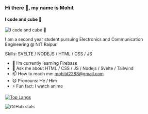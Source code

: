 ### Hi there 👋, my name is Mohit
#### I code and cube 🧩
![I code and cube 🧩](https://external-content.duckduckgo.com/iu/?u=https%3A%2F%2Fmedia.tenor.com%2Fimages%2Fd551df4a706cc1922a15ab5007f5693d%2Ftenor.gif&f=1&nofb=1&ipt=0d63b199d6bc675af23d09684a6359a5ff4507445940a364a10495c711f12d51&ipo=images)


I am a second year student pursuing Electronics and Communication Engineering @ NIT Raipur.

Skills: SVELTE / NODEJS / HTML / CSS / JS

- 🌱 I’m currently learning Firebase 
- 💬 Ask me about HTML / CSS / JS / Nodejs / Svelte / Tailwind 
- 📫 How to reach me: mohitd2288@gmail.com 
- 😄 Pronouns: He / Him 
- ⚡ Fun fact: I watch anime  


[![Top Langs](https://github-readme-stats.vercel.app/api/top-langs/?username=moh1t-d0)](https://github.com/anuraghazra/github-readme-stats)

![GitHub stats](https://github-readme-stats.vercel.app/api?username=moh1t-d0&show_icons=true)  
